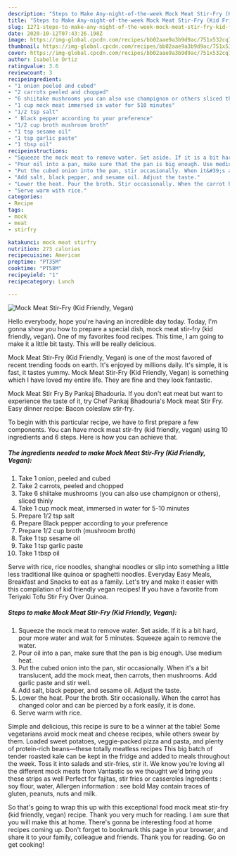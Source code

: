 ```yaml
---
description: "Steps to Make Any-night-of-the-week Mock Meat Stir-Fry (Kid Friendly, Vegan)"
title: "Steps to Make Any-night-of-the-week Mock Meat Stir-Fry (Kid Friendly, Vegan)"
slug: 1271-steps-to-make-any-night-of-the-week-mock-meat-stir-fry-kid-friendly-vegan
date: 2020-10-12T07:43:26.198Z
image: https://img-global.cpcdn.com/recipes/bb02aae9a3b9d9ac/751x532cq70/mock-meat-stir-fry-kid-friendly-vegan-recipe-main-photo.jpg
thumbnail: https://img-global.cpcdn.com/recipes/bb02aae9a3b9d9ac/751x532cq70/mock-meat-stir-fry-kid-friendly-vegan-recipe-main-photo.jpg
cover: https://img-global.cpcdn.com/recipes/bb02aae9a3b9d9ac/751x532cq70/mock-meat-stir-fry-kid-friendly-vegan-recipe-main-photo.jpg
author: Isabelle Ortiz
ratingvalue: 3.6
reviewcount: 3
recipeingredient:
- "1 onion peeled and cubed"
- "2 carrots peeled and chopped"
- "6 shiitake mushrooms you can also use champignon or others sliced thinly"
- "1 cup mock meat immersed in water for 510 minutes"
- "1/2 tsp salt"
- " Black pepper according to your preference"
- "1/2 cup broth mushroom broth"
- "1 tsp sesame oil"
- "1 tsp garlic paste"
- "1 tbsp oil"
recipeinstructions:
- "Squeeze the mock meat to remove water. Set aside. If it is a bit hard, pour more water and wait for 5 minutes. Squeeze again to remove the water."
- "Pour oil into a pan, make sure that the pan is big enough. Use medium heat."
- "Put the cubed onion into the pan, stir occasionally. When it&#39;s a bit translucent, add the mock meat, then carrots, then mushrooms. Add garlic paste and stir well."
- "Add salt, black pepper, and sesame oil. Adjust the taste."
- "Lower the heat. Pour the broth. Stir occasionally. When the carrot has changed color and can be pierced by a fork easily, it is done."
- "Serve warm with rice."
categories:
- Recipe
tags:
- mock
- meat
- stirfry

katakunci: mock meat stirfry 
nutrition: 273 calories
recipecuisine: American
preptime: "PT35M"
cooktime: "PT58M"
recipeyield: "1"
recipecategory: Lunch

---
```



![Mock Meat Stir-Fry (Kid Friendly, Vegan)](https://img-global.cpcdn.com/recipes/bb02aae9a3b9d9ac/751x532cq70/mock-meat-stir-fry-kid-friendly-vegan-recipe-main-photo.jpg)

Hello everybody, hope you're having an incredible day today. Today, I'm gonna show you how to prepare a special dish, mock meat stir-fry (kid friendly, vegan). One of my favorites food recipes. This time, I am going to make it a little bit tasty. This will be really delicious.

Mock Meat Stir-Fry (Kid Friendly, Vegan) is one of the most favored of recent trending foods on earth. It's enjoyed by millions daily. It's simple, it is fast, it tastes yummy. Mock Meat Stir-Fry (Kid Friendly, Vegan) is something which I have loved my entire life. They are fine and they look fantastic.

Mock Meat Stir Fry By Pankaj Bhadouria. If you don&#39;t eat meat but want to experience the taste of it, try Chef Pankaj Bhadouria&#39;s Mock meat Stir Fry. Easy dinner recipe: Bacon coleslaw stir-fry.


To begin with this particular recipe, we have to first prepare a few components. You can have mock meat stir-fry (kid friendly, vegan) using 10 ingredients and 6 steps. Here is how you can achieve that.

<!--inarticleads1-->

##### The ingredients needed to make Mock Meat Stir-Fry (Kid Friendly, Vegan):

1. Take 1 onion, peeled and cubed
1. Take 2 carrots, peeled and chopped
1. Take 6 shiitake mushrooms (you can also use champignon or others), sliced thinly
1. Take 1 cup mock meat, immersed in water for 5-10 minutes
1. Prepare 1/2 tsp salt
1. Prepare  Black pepper according to your preference
1. Prepare 1/2 cup broth (mushroom broth)
1. Take 1 tsp sesame oil
1. Take 1 tsp garlic paste
1. Take 1 tbsp oil


Serve with rice, rice noodles, shanghai noodles or slip into something a little less traditional like quinoa or spaghetti noodles. Everyday Easy Meals, Breakfast and Snacks to eat as a family. Let&#39;s try and make it easier with this compilation of kid friendly vegan recipes! If you have a favorite from Teriyaki Tofu Stir Fry Over Quinoa. 

<!--inarticleads2-->

##### Steps to make Mock Meat Stir-Fry (Kid Friendly, Vegan):

1. Squeeze the mock meat to remove water. Set aside. If it is a bit hard, pour more water and wait for 5 minutes. Squeeze again to remove the water.
1. Pour oil into a pan, make sure that the pan is big enough. Use medium heat.
1. Put the cubed onion into the pan, stir occasionally. When it&#39;s a bit translucent, add the mock meat, then carrots, then mushrooms. Add garlic paste and stir well.
1. Add salt, black pepper, and sesame oil. Adjust the taste.
1. Lower the heat. Pour the broth. Stir occasionally. When the carrot has changed color and can be pierced by a fork easily, it is done.
1. Serve warm with rice.


Simple and delicious, this recipe is sure to be a winner at the table! Some vegetarians avoid mock meat and cheese recipes, while others swear by them. Loaded sweet potatoes, veggie-packed pizza and pasta, and plenty of protein-rich beans—these totally meatless recipes This big batch of tender roasted kale can be kept in the fridge and added to meals throughout the week. Toss it into salads and stir-fries, stir it. We know you&#39;re loving all the different mock meats from Vantastic so we thought we&#39;d bring you these strips as well Perfect for fajitas, stir fries or casseroles Ingredients : soy flour, water, Allergen information : see bold May contain traces of gluten, peanuts, nuts and milk. 

So that's going to wrap this up with this exceptional food mock meat stir-fry (kid friendly, vegan) recipe. Thank you very much for reading. I am sure that you will make this at home. There's gonna be interesting food at home recipes coming up. Don't forget to bookmark this page in your browser, and share it to your family, colleague and friends. Thank you for reading. Go on get cooking!
